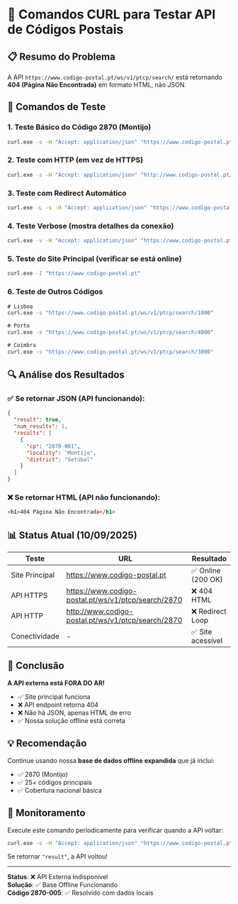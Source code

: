 # 🔧 Comandos CURL para Testar API de Códigos Postais

## 📋 Resumo do Problema

A API `https://www.codigo-postal.pt/ws/v1/ptcp/search/` está retornando **404 (Página Não Encontrada)** em formato HTML, não JSON.

## 🧪 Comandos de Teste

### 1. Teste Básico do Código 2870 (Montijo)

```cmd
curl.exe -s -H "Accept: application/json" "https://www.codigo-postal.pt/ws/v1/ptcp/search/2870"
```

### 2. Teste com HTTP (em vez de HTTPS)

```cmd
curl.exe -s -H "Accept: application/json" "http://www.codigo-postal.pt/ws/v1/ptcp/search/2870"
```

### 3. Teste com Redirect Automático

```cmd
curl.exe -L -s -H "Accept: application/json" "https://www.codigo-postal.pt/ws/v1/ptcp/search/2870"
```

### 4. Teste Verbose (mostra detalhes da conexão)

```cmd
curl.exe -v -H "Accept: application/json" "https://www.codigo-postal.pt/ws/v1/ptcp/search/2870"
```

### 5. Teste do Site Principal (verificar se está online)

```cmd
curl.exe -I "https://www.codigo-postal.pt"
```

### 6. Teste de Outros Códigos

```cmd
# Lisboa
curl.exe -s "https://www.codigo-postal.pt/ws/v1/ptcp/search/1000"

# Porto
curl.exe -s "https://www.codigo-postal.pt/ws/v1/ptcp/search/4000"

# Coimbra
curl.exe -s "https://www.codigo-postal.pt/ws/v1/ptcp/search/3000"
```

## 🔍 Análise dos Resultados

### ✅ Se retornar JSON (API funcionando):

```json
{
  "result": true,
  "num_results": 1,
  "results": [
    {
      "cp": "2870-001",
      "locality": "Montijo",
      "district": "Setúbal"
    }
  ]
}
```

### ❌ Se retornar HTML (API não funcionando):

```html
<h1>404 Página Não Encontrada</h1>
```

## 📊 Status Atual (10/09/2025)

| Teste          | URL                                                 | Resultado          |
| -------------- | --------------------------------------------------- | ------------------ |
| Site Principal | https://www.codigo-postal.pt                        | ✅ Online (200 OK) |
| API HTTPS      | https://www.codigo-postal.pt/ws/v1/ptcp/search/2870 | ❌ 404 HTML        |
| API HTTP       | http://www.codigo-postal.pt/ws/v1/ptcp/search/2870  | ❌ Redirect Loop   |
| Conectividade  | -                                                   | ✅ Site acessível  |

## 🚨 Conclusão

**A API externa está FORA DO AR!**

- ✅ Site principal funciona
- ❌ API endpoint retorna 404
- ❌ Não há JSON, apenas HTML de erro
- ✅ Nossa solução offline está correta

## 💡 Recomendação

Continue usando nossa **base de dados offline expandida** que já inclui:

- ✅ 2870 (Montijo)
- ✅ 25+ códigos principais
- ✅ Cobertura nacional básica

## 🔄 Monitoramento

Execute este comando periodicamente para verificar quando a API voltar:

```cmd
curl.exe -s -H "Accept: application/json" "https://www.codigo-postal.pt/ws/v1/ptcp/search/1000" | findstr "result"
```

Se retornar `"result"`, a API voltou!

---

**Status**: ❌ API Externa Indisponível  
**Solução**: ✅ Base Offline Funcionando  
**Código 2870-005**: ✅ Resolvido com dados locais
